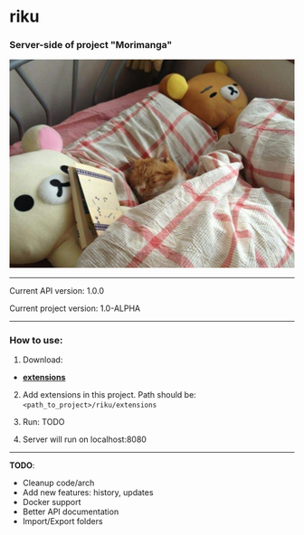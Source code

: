 # riku
### Server-side of project "Morimanga"
<p align="center">
  <img src="image.jpg" alt="cat"/>
</p>

---
Current API version: 1.0.0

Current project version: 1.0-ALPHA

---
### How to use:
1. Download:
- [**extensions**](https://github.com/Morimanga/extensions)
2. Add extensions in this project. Path should be:
```<path_to_project>/riku/extensions```


3. Run: TODO
  
4. Server will run on localhost:8080

---
**TODO**:
- Cleanup code/arch
- Add new features: history, updates
- Docker support
- Better API documentation
- Import/Export folders
